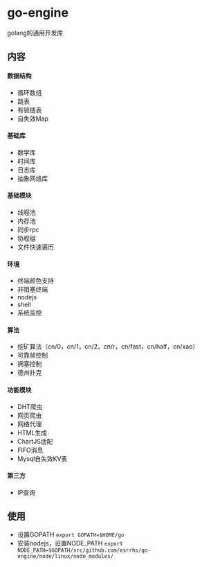 # go-engine
golang的通用开发库

## 内容
#### 数据结构
* 循环数组
* 跳表
* 有锁链表
* 自失效Map
#### 基础库
* 数学库
* 时间库
* 日志库
* 抽象网络库
#### 基础模块
* 线程池
* 内存池
* 同步rpc
* 协程组
* 文件快速遍历
#### 环境
* 终端颜色支持
* 非阻塞终端
* nodejs
* shell
* 系统监控
#### 算法
* 挖矿算法（cn/0，cn/1，cn/2，cn/r，cn/fast，cn/half，cn/xao）
* 可靠帧控制
* 拥塞控制
* 德州扑克
#### 功能模块
* DHT爬虫
* 网页爬虫
* 网络代理
* HTML生成
* ChartJS适配
* FIFO消息
* Mysql自失效KV表
#### 第三方
* IP查询

## 使用
* 设置GOPATH ``export GOPATH=$HOME/go``
* 安装nodejs，设置NODE_PATH ``export NODE_PATH=$GOPATH/src/github.com/esrrhs/go-engine/node/linux/node_modules/``
